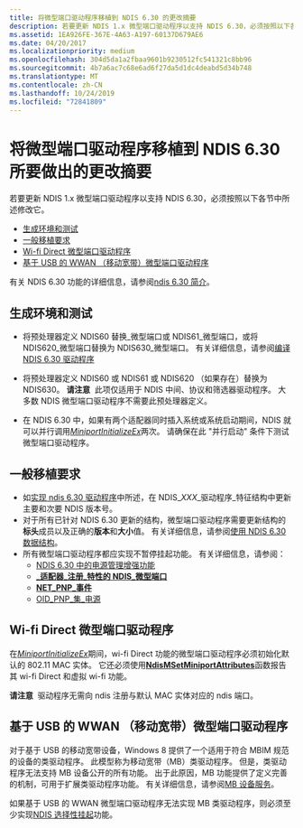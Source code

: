 ```yaml
---
title: 将微型端口驱动程序移植到 NDIS 6.30 的更改摘要
description: 若要更新 NDIS 1.x 微型端口驱动程序以支持 NDIS 6.30，必须按照以下各节中所述修改它。
ms.assetid: 1EA926FE-367E-4A63-A197-60137D679AE6
ms.date: 04/20/2017
ms.localizationpriority: medium
ms.openlocfilehash: 304d5da1a2fbaa9601b9230512fc541321c8bb96
ms.sourcegitcommit: 4b7a6ac7c68e6ad6f27da5d1dc4deabd5d34b748
ms.translationtype: MT
ms.contentlocale: zh-CN
ms.lasthandoff: 10/24/2019
ms.locfileid: "72841809"
---
```

# <a name="summary-of-changes-required-to-port-a-miniport-driver-to-ndis-630"></a>将微型端口驱动程序移植到 NDIS 6.30 所要做出的更改摘要


若要更新 NDIS 1.x 微型端口驱动程序以支持 NDIS 6.30，必须按照以下各节中所述修改它。

-   [生成环境和测试](#build-environment-and-testing)
-   [一般移植要求](#general-porting-requirements)
-   [Wi-fi Direct 微型端口驱动程序](#wi-fi-direct-miniport-drivers)
-   [基于 USB 的 WWAN （移动宽带）微型端口驱动程序](#usb-based-wwan-mobile-broadband-miniport-drivers)

有关 NDIS 6.30 功能的详细信息，请参阅[ndis 6.30 简介](introduction-to-ndis-6-30.md)。

## <a name="build-environment-and-testing"></a>生成环境和测试


-   将预处理器定义 NDIS60 替换\_微型端口或 NDIS61\_微型端口，或将 NDIS620\_微型端口替换为 NDIS630\_微型端口。 有关详细信息，请参阅[编译 NDIS 6.30 驱动程序](compiling-an-ndis-6-30-driver.md)
-   将预处理器定义 NDIS60 或 NDIS61 或 NDIS620 （如果存在）替换为 NDIS630。
    **请注意**  此项仅适用于 NDIS 中间、协议和筛选器驱动程序。 大多数 NDIS 微型端口驱动程序不需要此预处理器定义。

     

-   在 NDIS 6.30 中，如果有两个适配器同时插入系统或系统启动期间，NDIS 就可以并行调用[*MiniportInitializeEx*](https://docs.microsoft.com/windows-hardware/drivers/ddi/ndis/nc-ndis-miniport_initialize)两次。 请确保在此 "并行启动" 条件下测试微型端口驱动程序。

## <a name="general-porting-requirements"></a>一般移植要求


-   如[实现 ndis 6.30 驱动程序](implementing-an-ndis-6-30-driver.md)中所述，在 NDIS\_*XXX*\_驱动程序\_特征结构中更新主要和次要 NDIS 版本号。
-   对于所有已针对 NDIS 6.30 更新的结构，微型端口驱动程序需要更新结构的**标头**成员以及正确的**版本**和**大小**值。 有关详细信息，请参阅[使用 NDIS 6.30 数据结构](using-ndis-6-30-data-structures.md)。
-   所有微型端口驱动程序都应实现不暂停挂起功能。 有关详细信息，请参阅：
    -   [NDIS 6.30 中的电源管理增强功能](power-management-enhancements-in-ndis-6-30.md)
    -   [ **\_适配器\_注册\_特性的 NDIS\_微型端口**](https://docs.microsoft.com/windows-hardware/drivers/ddi/ndis/ns-ndis-_ndis_miniport_adapter_registration_attributes)
    -   [**NET\_PNP\_事件**](https://docs.microsoft.com/windows-hardware/drivers/ddi/ndis/ns-ndis-_net_pnp_event)
    -   [OID\_PNP\_集\_电源](https://docs.microsoft.com/windows-hardware/drivers/network/oid-pnp-set-power)

## <a name="wi-fi-direct-miniport-drivers"></a>Wi-fi Direct 微型端口驱动程序


在[*MiniportInitializeEx*](https://docs.microsoft.com/windows-hardware/drivers/ddi/ndis/nc-ndis-miniport_initialize)期间，wi-fi Direct 功能的微型端口驱动程序必须初始化默认的 802.11 MAC 实体。 它还必须使用[**NdisMSetMiniportAttributes**](https://docs.microsoft.com/windows-hardware/drivers/ddi/ndis/nf-ndis-ndismsetminiportattributes)函数报告其 wi-fi Direct 和虚拟 wi-fi 功能。

**请注意**  驱动程序无需向 ndis 注册与默认 MAC 实体对应的 ndis 端口。

 

## <a name="usb-based-wwan-mobile-broadband-miniport-drivers"></a>基于 USB 的 WWAN （移动宽带）微型端口驱动程序


对于基于 USB 的移动宽带设备，Windows 8 提供了一个适用于符合 MBIM 规范的设备的类驱动程序。 此模型称为移动宽带（MB）类驱动程序。 但是，类驱动程序无法支持 MB 设备公开的所有功能。 出于此原因，MB 功能提供了定义完善的机制，可用于扩展类驱动程序功能。 有关详细信息，请参阅[MB 设备服务](mb-device-services.md)。

如果基于 USB 的 WWAN 微型端口驱动程序无法实现 MB 类驱动程序，则必须至少实现[NDIS 选择性挂起](ndis-selective-suspend.md)功能。

 

 





